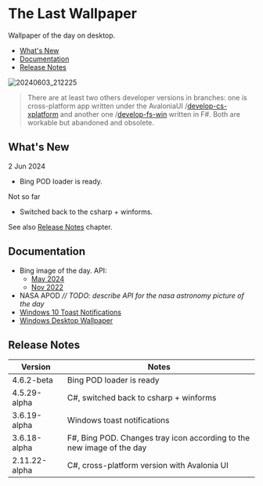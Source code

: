 # The Last Wallpaper

Wallpaper of the day on desktop.

- [What's New](#whats-new)
- [Documentation](#documentation)
- [Release Notes](#release-notes)

![20240603_212225](https://github.com/nikvoronin/LastWallpaper/assets/11328666/921585aa-f489-43e6-b084-7f5db9006428)

> There are at least two others developer versions in branches: one is cross-platform app written under the AvaloniaUI /[develop-cs-xplatform](https://github.com/nikvoronin/LastWallpaper/tree/develop-cs-xplatform) and another one /[develop-fs-win](https://github.com/nikvoronin/LastWallpaper/tree/develop-fs-win) written in F#. Both are workable but abandoned and obsolete.

## What's New

2 Jun 2024

- Bing POD loader is ready.

Not so far

- Switched back to the csharp + winforms.

See also [Release Notes](#release-notes) chapter.

## Documentation

- Bing image of the day. API:
    - [May 2024](/docs/bing_may-2024.md)
    - [Nov 2022](/docs/bing_nov-2022.md)
- NASA APOD _// TODO: describe API for the nasa astronomy picture of the day_
- [Windows 10 Toast Notifications](/docs/win10_toast_notifications.md)
- [Windows Desktop Wallpaper](/docs/windows_desktop_wallpaper.md)

## Release Notes

| Version       | Notes                                                                 |
| ------------- | --------------------------------------------------------------------- |
| 4.6.2-beta    | Bing POD loader is ready                                              |
| 4.5.29-alpha  | C#, switched back to csharp + winforms                                |
| 3.6.19-alpha  | Windows toast notifications                                           |
| 3.6.18-alpha  | F#, Bing POD. Changes tray icon according to the new image of the day |
| 2.11.22-alpha | C#, cross-platform version with Avalonia UI                           |
